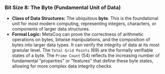 ### Bit Size 8: The Byte (Fundamental Unit of Data)

*   **Class of Data Structures:** The ubiquitous **byte**. This is the foundational unit for most modern computing, representing integers, characters, or components of larger data structures.
*   **Formal Logic:** MetaCoq can prove the correctness of arithmetic operations on bytes, bitwise manipulations, and the composition of bytes into larger data types. It can verify the integrity of data at its most granular level. The `Total Grid Points` (69) are the formally verifiable states of a byte. The `Prime Count` (54) reflects the increasing number of fundamental "properties" or "features" that define these byte states, allowing for more complex data integrity checks.